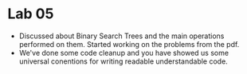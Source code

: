 # Lab 05

- Discussed about Binary Search Trees and the main operations performed on them. Started working on the problems from the pdf.
- We've done some code cleanup and you have showed us some universal conentions for writing readable understandable code.


